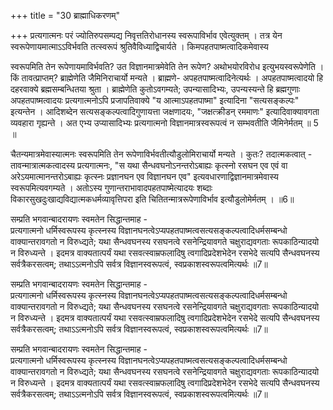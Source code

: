+++
title = "30 ब्राह्माधिकरणम्"

+++
प्रत्यगात्मनः परं ज्योतिरुपसम्पद्य निवृत्ततिरोधानस्य स्वरूपाविर्भाव एवेत्युक्तम् । तत्र येन स्वरूपेणायमात्माऽऽविर्भवति तत्स्वरूपं श्रुतिवैविध्याद्विचार्यते । किमपहतपाष्मत्वादिकमेवास्य

स्वरूपमिति तेन रूपेणायमाविर्भवति? उत विज्ञानमात्रमेवेति तेन रूपेण? अथोभयोरविरोध इत्युभयस्वरूपेणेति । किं तावत्प्राप्तम्? ब्राह्मेणेति जैमिनिराचार्यो मन्यते । ब्राह्मणे- अपहतपाष्मत्वादिनेत्यर्थः । अपहतपाष्मत्वादयो हि दहरवाक्ये ब्रह्मसम्बन्धितया श्रुता । ब्राह्मेणेति कुतोऽवगम्यते; उपन्यासादिभ्यः, उपन्यस्यन्ते हि ब्रह्मगुणाः अपहतपाष्मत्वादयः प्रत्यगात्मनोऽपि प्रजापतिवाक्ये "य आत्माऽपहतपाष्मा" इत्यादिना "सत्यसङ्कल्पः" इत्यन्तेन । आदिशब्देन सत्यसङ्कल्पत्वादिगुणायत्ता जक्षणादयः, "जक्षत्क्रीडन् रममाणः" इत्यादिवाक्यावगता व्यवहारा गृह्यन्ते । अत एभ्य उप्यासादिभ्यः प्रत्यगात्मनो विज्ञानमात्रस्वरूपत्वं न सम्भवतीति जैमिनेर्मतम् ॥ 5 ॥

चैतन्यमात्रमेवास्यात्मनः स्वरूपमिति तेन रूपेणाविर्भवतीत्यौडुलोमिराचार्यो मन्यते । कुतः? तदात्मकत्वात् - तावन्मात्रात्मकत्वादस्य प्रत्यगात्मनः, "स यथा सैन्धवघनोऽनन्तरोऽबाह्यः कृत्स्नो रसघन एव एवं वा अरेऽयमात्मानन्तरोऽबाह्यः कृत्स्नः प्रज्ञानघन एव विज्ञानघन एव" इत्यवधारणाद्विज्ञानमात्रमेवास्य स्वरूपमित्यवगम्यते । अतोऽस्य गुणान्तराभावादपहतपाष्मेत्यादयः शब्दाः विकारसुखदुःखाद्यविद्यात्मकधर्मव्यावृत्तिपरा इति चितितन्मात्ररूपेणाविर्भाव इत्यौडुलोमेर्मतम् । ॥6॥

सम्प्रति भगवान्बादरायणः स्वमतेन सिद्धान्तमाह -  
प्रत्यगात्मनो धर्मिस्वरूपस्य कृत्स्नस्य विज्ञानघनत्वेऽप्यपहतपाष्मत्वसत्यसङ्कल्पत्वादिधर्मसम्बन्धो वाक्यान्तरावगतो न विरुध्द्यते; यथा सैन्धवघनस्य रसघनत्वे रसनेन्द्रियावगते चक्षुराद्यवगताः रूपकाठिन्यादयो न विरुध्यन्ते । इदमत्र वाक्यतात्पर्यं यथा रसवत्स्वाम्रफलादिषु त्वगादिप्रदेशभेदेन रसभेदे सत्यपि सैन्धवघनस्य सर्वत्रैकरसत्वम्; तथाऽऽत्मनोऽपि सर्वत्र विज्ञानस्वरूपत्वं, स्वप्रकाशस्वरूपत्वमित्यर्थः ॥7॥

सम्प्रति भगवान्बादरायणः स्वमतेन सिद्धान्तमाह -  
प्रत्यगात्मनो धर्मिस्वरूपस्य कृत्स्नस्य विज्ञानघनत्वेऽप्यपहतपाष्मत्वसत्यसङ्कल्पत्वादिधर्मसम्बन्धो वाक्यान्तरावगतो न विरुध्द्यते; यथा सैन्धवघनस्य रसघनत्वे रसनेन्द्रियावगते चक्षुराद्यवगताः रूपकाठिन्यादयो न विरुध्यन्ते । इदमत्र वाक्यतात्पर्यं यथा रसवत्स्वाम्रफलादिषु त्वगादिप्रदेशभेदेन रसभेदे सत्यपि सैन्धवघनस्य सर्वत्रैकरसत्वम्; तथाऽऽत्मनोऽपि सर्वत्र विज्ञानस्वरूपत्वं, स्वप्रकाशस्वरूपत्वमित्यर्थः ॥7॥

सम्प्रति भगवान्बादरायणः स्वमतेन सिद्धान्तमाह -  
प्रत्यगात्मनो धर्मिस्वरूपस्य कृत्स्नस्य विज्ञानघनत्वेऽप्यपहतपाष्मत्वसत्यसङ्कल्पत्वादिधर्मसम्बन्धो वाक्यान्तरावगतो न विरुध्द्यते; यथा सैन्धवघनस्य रसघनत्वे रसनेन्द्रियावगते चक्षुराद्यवगताः रूपकाठिन्यादयो न विरुध्यन्ते । इदमत्र वाक्यतात्पर्यं यथा रसवत्स्वाम्रफलादिषु त्वगादिप्रदेशभेदेन रसभेदे सत्यपि सैन्धवघनस्य सर्वत्रैकरसत्वम्; तथाऽऽत्मनोऽपि सर्वत्र विज्ञानस्वरूपत्वं, स्वप्रकाशस्वरूपत्वमित्यर्थः ॥7॥